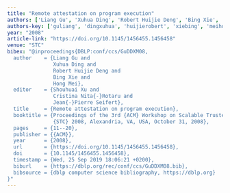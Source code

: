 ```yaml
---
title: "Remote attestation on program execution"
authors: ['Liang Gu', 'Xuhua Ding', 'Robert Huijie Deng', 'Bing Xie', 'Hong Mei']
authors-key: ['guliang', 'dingxuhua', 'huijierobert', 'xiebing', 'meihong']
year: "2008"
article-link: "https://doi.org/10.1145/1456455.1456458"
venue: "STC"
bibex: "@inproceedings{DBLP:conf/ccs/GuDDXM08,
  author    = {Liang Gu and
               Xuhua Ding and
               Robert Huijie Deng and
               Bing Xie and
               Hong Mei},
  editor    = {Shouhuai Xu and
               Cristina Nita{-}Rotaru and
               Jean{-}Pierre Seifert},
  title     = {Remote attestation on program execution},
  booktitle = {Proceedings of the 3rd {ACM} Workshop on Scalable Trusted Computing,
               {STC} 2008, Alexandria, VA, USA, October 31, 2008},
  pages     = {11--20},
  publisher = {{ACM}},
  year      = {2008},
  url       = {https://doi.org/10.1145/1456455.1456458},
  doi       = {10.1145/1456455.1456458},
  timestamp = {Wed, 25 Sep 2019 18:06:21 +0200},
  biburl    = {https://dblp.org/rec/conf/ccs/GuDDXM08.bib},
  bibsource = {dblp computer science bibliography, https://dblp.org}
}"
---
```

